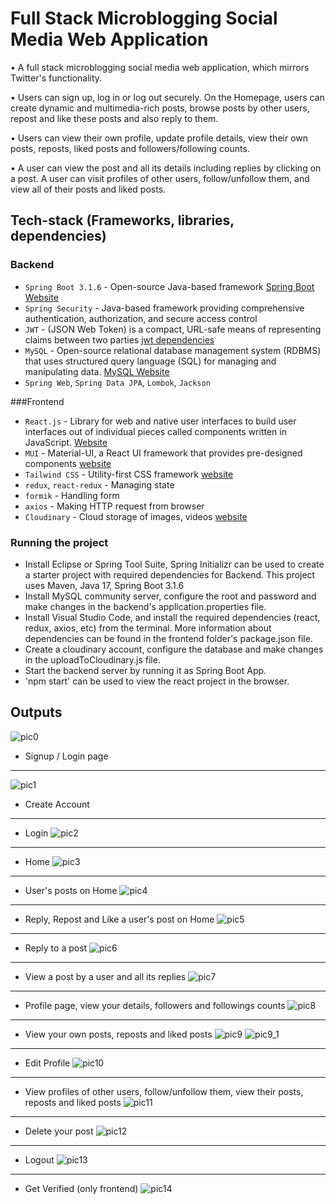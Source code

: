 # Full Stack Microblogging Social Media Web Application

•	A full stack microblogging social media web application, which mirrors Twitter's functionality.

•	Users can sign up, log in or log out securely. On the Homepage, users can create dynamic and multimedia-rich posts, browse posts by other users, repost and like these posts and also reply to them.

•	Users can view their own profile, update profile details, view their own posts, reposts, liked posts and followers/following counts.

•	A user can view the post and all its details including replies by clicking on a post. A user can visit profiles of other users, follow/unfollow them, and view all of their posts and liked posts.



## Tech-stack (Frameworks, libraries, dependencies)
### Backend
* `Spring Boot 3.1.6` - Open-source Java-based framework  [Spring Boot Website](https://spring.io/projects/spring-boot)
* `Spring Security` - Java-based framework providing comprehensive authentication, authorization, and secure access control
* `JWT` - (JSON Web Token) is a compact, URL-safe means of representing claims between two parties [jwt dependencies](https://mvnrepository.com/artifact/io.jsonwebtoken/jjwt)
* `MySQL` - Open-source relational database management system (RDBMS) that uses structured query language (SQL) for managing and manipulating data. [MySQL Website](https://www.mysql.com/)
* `Spring Web`, `Spring Data JPA`, `Lombok`, `Jackson`

###Frontend
* `React.js` - Library for web and native user interfaces to build user interfaces out of individual pieces called components written in JavaScript. [Website](https://react.dev/)
* `MUI` - Material-UI, a React UI framework that provides pre-designed components  [website](https://mui.com/)
* `Tailwind CSS` - Utility-first CSS framework [website](https://tailwindcss.com/)
* `redux`, `react-redux` - Managing state
* `formik` -  Handling form
* `axios` - Making HTTP request from browser
* `Cloudinary` - Cloud storage of images, videos [website](https://cloudinary.com/)


### Running the project 
* Install Eclipse or Spring Tool Suite, Spring Initializr can be used to create a starter project with required dependencies for Backend. This project uses Maven, Java 17, Spring Boot 3.1.6
* Install MySQL community server, configure the root and password and make changes in the backend's application.properties file.
* Install Visual Studio Code, and install the required dependencies (react, redux, axios, etc) from the terminal. More information about dependencies can be found in the frontend folder's package.json file.
* Create a cloudinary account, configure the database and make changes in the uploadToCloudinary.js file.
* Start the backend server by running it as Spring Boot App.
* 'npm start' can be used to view the react project in the browser.

## Outputs

![pic0](output_images/pic0.png)
* Signup / Login page
-------------------------------

![pic1](output_images/pic1.png)
* Create Account
-------------------------------
* Login
![pic2](output_images/pic2.png)
-------------------------------
* Home
![pic3](output_images/pic3.png)
-------------------------------
* User's posts on Home
![pic4](output_images/pic4.png)
-------------------------------
* Reply, Repost and Like a user's post on Home
![pic5](output_images/pic5.png)
-------------------------------
* Reply to a post
![pic6](output_images/pic6.png)
-------------------------------
* View a post by a user and all its replies
![pic7](output_images/pic7.png)
-------------------------------
* Profile page, view your details, followers and followings counts
![pic8](output_images/pic8.png)
-------------------------------
* View your own posts, reposts and liked posts
![pic9](output_images/pic9.png)
![pic9_1](output_images/pic9_1.png)
-------------------------------
* Edit Profile
![pic10](output_images/pic10.png)
-------------------------------
* View profiles of other users, follow/unfollow them, view their posts, reposts and liked posts
![pic11](output_images/pic11.png)
-------------------------------
* Delete your post
![pic12](output_images/pic12.png)
-------------------------------
* Logout
![pic13](output_images/pic13.png)
-------------------------------
* Get Verified (only frontend)
![pic14](output_images/pic14.png)
